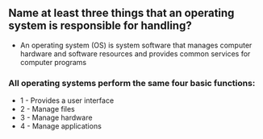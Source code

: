 ## Name at least three things that an operating system is responsible for handling?
* An operating system (OS) is system software that manages computer hardware and software resources and provides common services for computer programs
### All operating systems perform the same four basic functions:
* 1 - Provides a user interface
* 2 - Manage files
* 3 - Manage hardware
* 4 - Manage applications